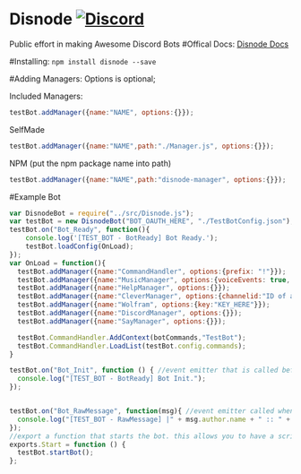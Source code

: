 # Disnode [![Discord](https://discordapp.com/api/servers/149771756176015360/widget.png?style=button)](https://discord.gg/0prrdN1joHCrVhdw)
Public effort in making Awesome Discord Bots
#Offical Docs:
[Disnode Docs](https://disnode.readme.io/docs)

#Installing:
`npm install disnode --save`

#Adding Managers:
Options is optional;

Included Managers:
```js
testBot.addManager({name:"NAME", options:{}});
```
SelfMade
```js
testBot.addManager({name:"NAME",path:"./Manager.js", options:{}});
```
NPM (put the npm package name into path)
```js
testBot.addManager({name:"NAME",path:"disnode-manager", options:{}});
```

#Example Bot
```js
var DisnodeBot = require("../src/Disnode.js");
var testBot = new DisnodeBot("BOT_OAUTH_HERE", "./TestBotConfig.json"); /
testBot.on("Bot_Ready", function(){
    console.log('[TEST_BOT - BotReady] Bot Ready.');
    testBot.loadConfig(OnLoad);
});
var OnLoad = function(){
  testBot.addManager({name:"CommandHandler", options:{prefix: "!"}});
  testBot.addManager({name:"MusicManager", options:{voiceEvents: true, maxVolume:2.0}});
  testBot.addManager({name:"HelpManager", options:{}});
  testBot.addManager({name:"CleverManager", options:{channelid:"ID of a channel for cleverbot to use"}});
  testBot.addManager({name:"Wolfram", options:{key:"KEY_HERE"}});
  testBot.addManager({name:"DiscordManager", options:{}});
  testBot.addManager({name:"SayManager", options:{}});

  testBot.CommandHandler.AddContext(botCommands,"TestBot");
  testBot.CommandHandler.LoadList(testBot.config.commands);
}

testBot.on("Bot_Init", function () { //event emitter that is called before bot ready
  console.log("[TEST_BOT - BotReady] Bot Init.");
});


testBot.on("Bot_RawMessage", function(msg){ //event emitter called when the bot obtains a message
  console.log("[TEST_BOT - RawMessage] |" + msg.author.name + " :: " + msg.content);
});
//export a function that starts the bot. this allows you to have a script that launches more than one Disnode Bot
exports.Start = function () {
  testBot.startBot();
};

````
